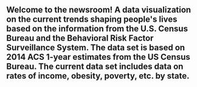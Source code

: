 ## Welcome to the newsroom! A  data visualization on the current trends shaping people's lives based on the  information from the U.S. Census Bureau and the Behavioral Risk Factor Surveillance System. The data set is based on 2014 ACS 1-year estimates from the US Census Bureau. The current data set includes data on rates of income, obesity, poverty, etc. by state.
<p float="left">
<https://github.com/BanuNathan/D3-Challenge/blob/main/assets/data/Screenshot%20(101).png">

</p>
